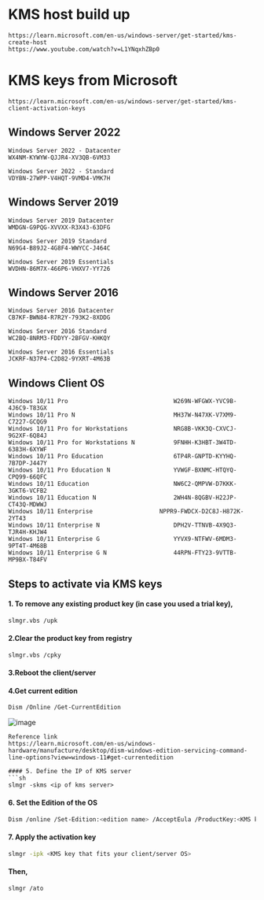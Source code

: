 # KMS host build up
```
https://learn.microsoft.com/en-us/windows-server/get-started/kms-create-host
https://www.youtube.com/watch?v=L1YNqxhZBp0
```

# KMS keys from Microsoft
```
https://learn.microsoft.com/en-us/windows-server/get-started/kms-client-activation-keys
```

## Windows Server 2022
```
Windows Server 2022 - Datacenter
WX4NM-KYWYW-QJJR4-XV3QB-6VM33
```
```
Windows Server 2022 - Standard	
VDYBN-27WPP-V4HQT-9VMD4-VMK7H
```


## Windows Server 2019
```
Windows Server 2019 Datacenter
WMDGN-G9PQG-XVVXX-R3X43-63DFG
```
```
Windows Server 2019 Standard
N69G4-B89J2-4G8F4-WWYCC-J464C
```
```
Windows Server 2019 Essentials
WVDHN-86M7X-466P6-VHXV7-YY726
```


## Windows Server 2016
```
Windows Server 2016 Datacenter
CB7KF-BWN84-R7R2Y-793K2-8XDDG
```
```
Windows Server 2016 Standard
WC2BQ-8NRM3-FDDYY-2BFGV-KHKQY
```
```
Windows Server 2016 Essentials
JCKRF-N37P4-C2D82-9YXRT-4M63B
```

## Windows Client OS
```
Windows 10/11 Pro                              W269N-WFGWX-YVC9B-4J6C9-T83GX
Windows 10/11 Pro N                            MH37W-N47XK-V7XM9-C7227-GCQG9
Windows 10/11 Pro for Workstations             NRG8B-VKK3Q-CXVCJ-9G2XF-6Q84J
Windows 10/11 Pro for Workstations N	       9FNHH-K3HBT-3W4TD-6383H-6XYWF
Windows 10/11 Pro Education                    6TP4R-GNPTD-KYYHQ-7B7DP-J447Y
Windows 10/11 Pro Education N                  YVWGF-BXNMC-HTQYQ-CPQ99-66QFC
Windows 10/11 Education                        NW6C2-QMPVW-D7KKK-3GKT6-VCFB2
Windows 10/11 Education N                      2WH4N-8QGBV-H22JP-CT43Q-MDWWJ
Windows 10/11 Enterprise	               NPPR9-FWDCX-D2C8J-H872K-2YT43
Windows 10/11 Enterprise N                     DPH2V-TTNVB-4X9Q3-TJR4H-KHJW4
Windows 10/11 Enterprise G                     YYVX9-NTFWV-6MDM3-9PT4T-4M68B
Windows 10/11 Enterprise G N                   44RPN-FTY23-9VTTB-MP9BX-T84FV
```


## Steps to activate via KMS keys
#### 1. To remove any existing product key (in case you used a trial key),
```sh
slmgr.vbs /upk
```
#### 2.Clear the product key from registry
```sh
slmgr.vbs /cpky
```
#### 3.Reboot the client/server
#### 4.Get current edition
```sh
Dism /Online /Get-CurrentEdition
```
   
![image](https://user-images.githubusercontent.com/96930989/210148047-fddc4de4-0faf-462e-872c-1fbf7b47e5ce.png)
    
```
Reference link
https://learn.microsoft.com/en-us/windows-hardware/manufacture/desktop/dism-windows-edition-servicing-command-line-options?view=windows-11#get-currentedition

#### 5. Define the IP of KMS server
```sh
slmgr -skms <ip of kms server>
```
#### 6. Set the Edition of the OS
```sh
Dism /online /Set-Edition:<edition name> /AcceptEula /ProductKey:<KMS key that fits your client/server OS> 
```
#### 7. Apply the activation key
```sh
slmgr -ipk <KMS key that fits your client/server OS>
```
#### Then,
```sh
slmgr /ato
```










